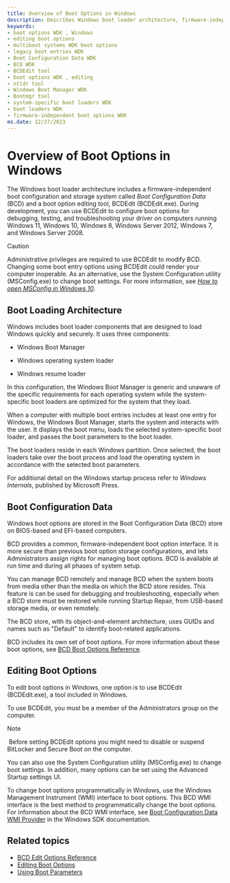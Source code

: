 ```yaml
---
title: Overview of Boot Options in Windows
description: Describes Windows boot loader architecture, firmware-independent boot configuration, and boot option editing tool.
keywords:
- boot options WDK , Windows
- editing boot options
- multiboot systems WDK boot options
- legacy boot entries WDK
- Boot Configuration Data WDK
- BCD WDK
- BCDEdit tool
- boot options WDK , editing
- ntldr tool
- Windows Boot Manager WDK
- Bootmgr tool
- system-specific boot loaders WDK
- boot loaders WDK
- firmware-independent boot options WDK
ms.date: 12/27/2023
---
```


# Overview of Boot Options in Windows

The Windows boot loader architecture includes a firmware-independent boot configuration and storage system called *Boot Configuration Data* (BCD) and a boot option editing tool, BCDEdit (BCDEdit.exe). During development, you can use BCDEdit to configure boot options for debugging, testing, and troubleshooting your driver on computers running Windows 11, Windows 10, Windows 8, Windows Server 2012, Windows 7, and Windows Server 2008.

> [!CAUTION]
> Administrative privileges are required to use BCDEdit to modify BCD. Changing some boot entry options using BCDEdit could render your computer inoperable. As an alternative, use the System Configuration utility (MSConfig.exe) to change boot settings. For more information, see *[How to open MSConfig in Windows 10](https://support.microsoft.com/help/4026130/windows-how-to-open-msconfig-in-windows-10)*.

## Boot Loading Architecture

Windows includes boot loader components that are designed to load Windows quickly and securely. It uses three components:

- Windows Boot Manager

- Windows operating system loader

- Windows resume loader

In this configuration, the Windows Boot Manager is generic and unaware of the specific requirements for each operating system while the system-specific boot loaders are optimized for the system that they load.

When a computer with multiple boot entries includes at least one entry for Windows, the Windows Boot Manager, starts the system and interacts with the user. It displays the boot menu, loads the selected system-specific boot loader, and passes the boot parameters to the boot loader.

The boot loaders reside in each Windows partition. Once selected, the boot loaders take over the boot process and load the operating system in accordance with the selected boot parameters.

For additional detail on the Windows startup process refer to *Windows Internals*, published by Microsoft Press.

## Boot Configuration Data

Windows boot options are stored in the Boot Configuration Data (BCD) store on BIOS-based and EFI-based computers.

BCD provides a common, firmware-independent boot option interface. It is more secure than previous boot option storage configurations, and lets Administrators assign rights for managing boot options. BCD is available at run time and during all phases of system setup.

You can manage BCD remotely and manage BCD when the system boots from media other than the media on which the BCD store resides. This feature is can be used for debugging and troubleshooting, especially when a BCD store must be restored while running Startup Repair, from USB-based storage media, or even remotely.

The BCD store, with its object-and-element architecture, uses GUIDs and names such as "Default" to identify boot-related applications.

BCD includes its own set of boot options. For more information about these boot options, see [BCD Boot Options Reference](./bcd-boot-options-reference.md).

## Editing Boot Options

To edit boot options in Windows, one option is to use BCDEdit (BCDEdit.exe), a tool included in Windows.

To use BCDEdit, you must be a member of the Administrators group on the computer.

> [!NOTE]
> Before setting BCDEdit options you might need to disable or suspend BitLocker and Secure Boot on the computer.

You can also use the System Configuration utility (MSConfig.exe) to change boot settings. In addition, many options can be set using the Advanced Startup settings UI.

To change boot options programmatically in Windows, use the Windows Management Instrument (WMI) interface to boot options. This BCD WMI interface is the best method to programmatically change the boot options. For information about the BCD WMI interface, see [Boot Configuration Data WMI Provider](/previous-versions/windows/desktop/bcd/boot-configuration-data-portal) in the Windows SDK documentation.

## Related topics

- [BCD Edit Options Reference](bcd-boot-options-reference.md)
- [Editing Boot Options](editing-boot-options.md)
- [Using Boot Parameters](using-boot-parameters.md)
